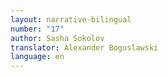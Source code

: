 ```yaml
---
layout: narrative-bilingual
number: "17"
author: Sasha Sokolov
translator: Alexander Boguslawski
language: en
---
```

